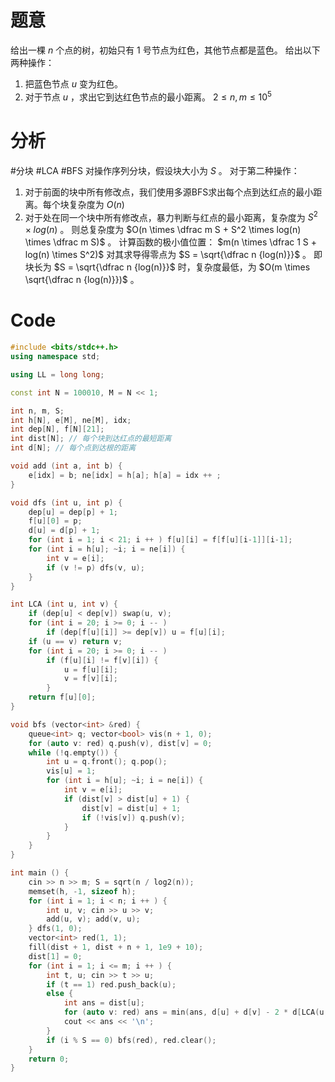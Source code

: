 # 题意
给出一棵 $n$ 个点的树，初始只有 $1$ 号节点为红色，其他节点都是蓝色。
给出以下两种操作：
1. 把蓝色节点 $u$ 变为红色。
2. 对于节点 $u$ ，求出它到达红色节点的最小距离。
$2 \le n, m \le 10^5$ 

# 分析
#分块 #LCA #BFS 
对操作序列分块，假设块大小为 $S$ 。
对于第二种操作：
1. 对于前面的块中所有修改点，我们使用多源BFS求出每个点到达红点的最小距离。每个块复杂度为 $O(n)$
2. 对于处在同一个块中所有修改点，暴力判断与红点的最小距离，复杂度为 $S^2 \times log(n)$ 。
则总复杂度为 $O(n \times \dfrac m S + S^2 \times log(n) \times \dfrac m S)$ 。
计算函数的极小值位置：
$m(n \times \dfrac 1 S + log(n) \times S^2)$ 
对其求导得零点为 $S = \sqrt{\dfrac n {log(n)}}$ 。
即块长为 $S = \sqrt{\dfrac n {log(n)}}$ 时，复杂度最低，为 $O(m \times \sqrt{\dfrac n {log(n)}})$ 。

# Code
```c++
#include <bits/stdc++.h>
using namespace std;

using LL = long long;

const int N = 100010, M = N << 1;

int n, m, S;
int h[N], e[M], ne[M], idx;
int dep[N], f[N][21];
int dist[N]; // 每个块到达红点的最短距离
int d[N]; // 每个点到达根的距离

void add (int a, int b) {
    e[idx] = b; ne[idx] = h[a]; h[a] = idx ++ ;
}

void dfs (int u, int p) {
    dep[u] = dep[p] + 1;
    f[u][0] = p;
    d[u] = d[p] + 1;
    for (int i = 1; i < 21; i ++ ) f[u][i] = f[f[u][i-1]][i-1];
    for (int i = h[u]; ~i; i = ne[i]) {
        int v = e[i];
        if (v != p) dfs(v, u);
    }
}

int LCA (int u, int v) {
    if (dep[u] < dep[v]) swap(u, v);
    for (int i = 20; i >= 0; i -- )
        if (dep[f[u][i]] >= dep[v]) u = f[u][i];
    if (u == v) return v;
    for (int i = 20; i >= 0; i -- )
        if (f[u][i] != f[v][i]) {
            u = f[u][i];
            v = f[v][i];
        }
    return f[u][0];
}

void bfs (vector<int> &red) {
    queue<int> q; vector<bool> vis(n + 1, 0);
    for (auto v: red) q.push(v), dist[v] = 0;
    while (!q.empty()) {
        int u = q.front(); q.pop();
        vis[u] = 1;
        for (int i = h[u]; ~i; i = ne[i]) {
            int v = e[i];
            if (dist[v] > dist[u] + 1) {
                dist[v] = dist[u] + 1;
                if (!vis[v]) q.push(v);
            }
        }
    }
}

int main () {
    cin >> n >> m; S = sqrt(n / log2(n));
    memset(h, -1, sizeof h);
    for (int i = 1; i < n; i ++ ) {
        int u, v; cin >> u >> v;
        add(u, v); add(v, u);
    } dfs(1, 0);
    vector<int> red(1, 1);
    fill(dist + 1, dist + n + 1, 1e9 + 10);
    dist[1] = 0;
    for (int i = 1; i <= m; i ++ ) {
        int t, u; cin >> t >> u;
        if (t == 1) red.push_back(u);
        else {
            int ans = dist[u];
            for (auto v: red) ans = min(ans, d[u] + d[v] - 2 * d[LCA(u, v)]);
            cout << ans << '\n';
        }
        if (i % S == 0) bfs(red), red.clear();
    }
    return 0;
}
```